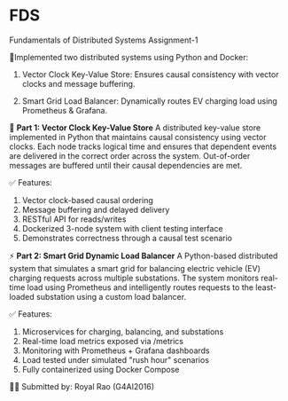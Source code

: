 # FDS
Fundamentals of Distributed Systems Assignment-1

🚀Implemented two distributed systems using Python and Docker:

1. Vector Clock Key-Value Store: Ensures causal consistency with vector clocks and message buffering.

2. Smart Grid Load Balancer: Dynamically routes EV charging load using Prometheus & Grafana.


🔁 **Part 1: Vector Clock Key-Value Store**
A distributed key-value store implemented in Python that maintains causal consistency using vector clocks. Each node tracks logical time and ensures that dependent events are delivered in the correct order across the system. Out-of-order messages are buffered until their causal dependencies are met.

✅ Features:

1. Vector clock-based causal ordering
2. Message buffering and delayed delivery
3. RESTful API for reads/writes
4. Dockerized 3-node system with client testing interface
5. Demonstrates correctness through a causal test scenario

⚡ **Part 2: Smart Grid Dynamic Load Balancer**
A Python-based distributed system that simulates a smart grid for balancing electric vehicle (EV) charging requests across multiple substations. The system monitors real-time load using Prometheus and intelligently routes requests to the least-loaded substation using a custom load balancer.

✅ Features:
1. Microservices for charging, balancing, and substations
2. Real-time load metrics exposed via /metrics
3. Monitoring with Prometheus + Grafana dashboards
4. Load tested under simulated "rush hour" scenarios
5. Fully containerized using Docker Compose


👨‍🎓 Submitted by: Royal Rao (G4AI2016)
